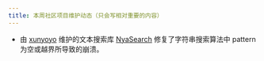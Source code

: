 ```yaml
---
title: 本周社区项目维护动态（只会写相对重要的内容）
---
```


- 由 [xunyoyo](https://github.com/xunyoyo) 维护的文本搜索库 [NyaSearch](https://github.com/moonbit-community/NyaSearch) 修复了字符串搜索算法中 pattern 为空或越界所导致的崩溃。
